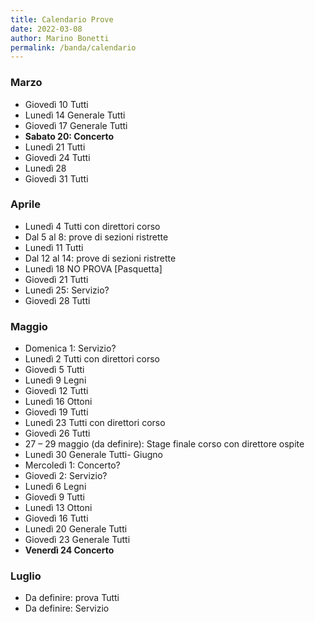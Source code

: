 ```yaml
---
title: Calendario Prove
date: 2022-03-08
author: Marino Bonetti
permalink: /banda/calendario
---
```

### Marzo
  - Giovedì 10 Tutti
  - Lunedì 14 Generale Tutti
  - Giovedì 17 Generale Tutti
  - **Sabato 20: Concerto**
  - Lunedì 21 Tutti
  - Giovedì 24 Tutti
  - Lunedì 28 
  - Giovedì 31 Tutti

### Aprile
  - Lunedì 4 Tutti con direttori corso
  - Dal 5 al 8: prove di sezioni ristrette
  - Lunedì 11 Tutti
  - Dal 12 al 14: prove di sezioni ristrette
  - Lunedì 18 NO PROVA [Pasquetta]
  - Giovedì 21 Tutti
  - Lunedì 25: Servizio?
  - Giovedì 28 Tutti

### Maggio
  - Domenica 1: Servizio?
  - Lunedì 2 Tutti con direttori corso
  - Giovedì 5 Tutti
  - Lunedì 9 Legni
  - Giovedì 12 Tutti
  - Lunedì 16 Ottoni
  - Giovedì 19 Tutti
  - Lunedì 23 Tutti con direttori corso
  - Giovedì 26 Tutti
  - 27 – 29 maggio (da definire): Stage finale corso con direttore ospite
  - Lunedì 30 Generale Tutti- Giugno
  - Mercoledì 1: Concerto?
  - Giovedì 2: Servizio?
  - Lunedì 6 Legni
  - Giovedì 9 Tutti
  - Lunedì 13 Ottoni
  - Giovedì 16 Tutti
  - Lunedì 20 Generale Tutti
  - Giovedì 23 Generale Tutti
  - **Venerdì 24 Concerto**

### Luglio
  - Da definire: prova Tutti
  - Da definire: Servizio


